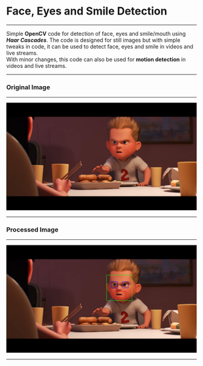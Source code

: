 # **Face, Eyes and Smile Detection**
---
Simple **OpenCV** code for detection of face, eyes and smile/mouth using **_Haar Cascades_**.
The code is designed for still images but with simple tweaks in code, it can be used to detect face, eyes and smile in videos and live streams.   
With minor changes, this code can also be used for **motion detection** in videos and live streams.

---
### **Original Image**
---

![Original Image](./samples/images/theIncredibles2.png)

---

### **Processed Image**
---

![Processed Image](./samples/images/processedImage.jpg)

---